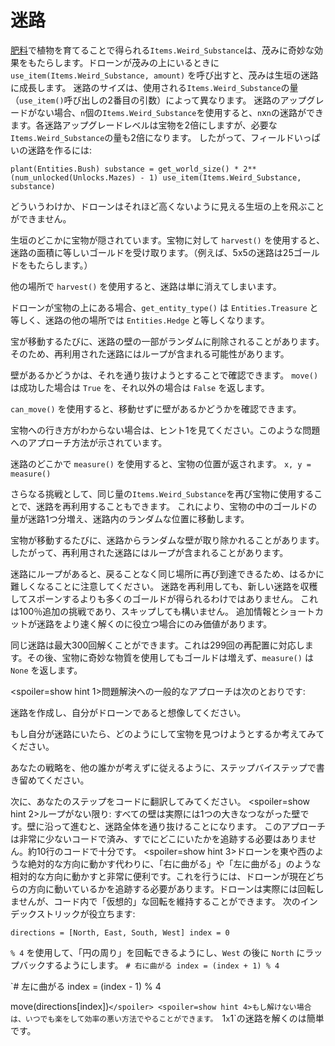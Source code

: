 # 迷路
[肥料](docs/unlocks/fertilizer.md)で植物を育てることで得られる`Items.Weird_Substance`は、茂みに奇妙な効果をもたらします。ドローンが茂みの上にいるときに `use_item(Items.Weird_Substance, amount)` を呼び出すと、茂みは生垣の迷路に成長します。
迷路のサイズは、使用される`Items.Weird_Substance`の量（`use_item()`呼び出しの2番目の引数）によって異なります。
迷路のアップグレードがない場合、`n`個の`Items.Weird_Substance`を使用すると、`n`x`n`の迷路ができます。各迷路アップグレードレベルは宝物を2倍にしますが、必要な`Items.Weird_Substance`の量も2倍になります。
したがって、フィールドいっぱいの迷路を作るには:

`plant(Entities.Bush)
substance = get_world_size() * 2**(num_unlocked(Unlocks.Mazes) - 1)
use_item(Items.Weird_Substance, substance)`


どういうわけか、ドローンはそれほど高くないように見える生垣の上を飛ぶことができません。

生垣のどこかに宝物が隠されています。宝物に対して `harvest()` を使用すると、迷路の面積に等しいゴールドを受け取ります。（例えば、5x5の迷路は25ゴールドをもたらします。）

他の場所で `harvest()` を使用すると、迷路は単に消えてしまいます。

ドローンが宝物の上にある場合、`get_entity_type()` は `Entities.Treasure` と等しく、迷路の他の場所では `Entities.Hedge` と等しくなります。

宝が移動するたびに、迷路の壁の一部がランダムに削除されることがあります。 そのため、再利用された迷路にはループが含まれる可能性があります。

壁があるかどうかは、それを通り抜けようとすることで確認できます。
`move()` は成功した場合は `True` を、それ以外の場合は `False` を返します。

`can_move()` を使用すると、移動せずに壁があるかどうかを確認できます。

宝物への行き方がわからない場合は、ヒント1を見てください。このような問題へのアプローチ方法が示されています。

迷路のどこかで `measure()` を使用すると、宝物の位置が返されます。
`x, y = measure()`

さらなる挑戦として、同じ量の`Items.Weird_Substance`を再び宝物に使用することで、迷路を再利用することもできます。
これにより、宝物の中のゴールドの量が迷路1つ分増え、迷路内のランダムな位置に移動します。

宝物が移動するたびに、迷路からランダムな壁が取り除かれることがあります。したがって、再利用された迷路にはループが含まれることがあります。

迷路にループがあると、戻ることなく同じ場所に再び到達できるため、はるかに難しくなることに注意してください。
迷路を再利用しても、新しい迷路を収穫してスポーンするよりも多くのゴールドが得られるわけではありません。
これは100％追加の挑戦であり、スキップしても構いません。
追加情報とショートカットが迷路をより速く解くのに役立つ場合にのみ価値があります。

同じ迷路は最大300回解くことができます。これは299回の再配置に対応します。その後、宝物に奇妙な物質を使用してもゴールドは増えず、`measure()` は `None` を返します。

<spoiler=show hint 1>問題解決への一般的なアプローチは次のとおりです:

迷路を作成し、自分がドローンであると想像してください。

もし自分が迷路にいたら、どのようにして宝物を見つけようとするか考えてみてください。

あなたの戦略を、他の誰かが考えずに従えるように、ステップバイステップで書き留めてください。

次に、あなたのステップをコードに翻訳してみてください。
</spoiler>
<spoiler=show hint 2>ループがない限り: すべての壁は実際には1つの大きなつながった壁です。壁に沿って進むと、迷路全体を通り抜けることになります。
このアプローチは非常に少ないコードで済み、すでにどこにいたかを追跡する必要はありません。約10行のコードで十分です。</spoiler>
<spoiler=show hint 3>ドローンを東や西のような絶対的な方向に動かす代わりに、「右に曲がる」や「左に曲がる」のような相対的な方向に動かすと非常に便利です。これを行うには、ドローンが現在どちらの方向に動いているかを追跡する必要があります。ドローンは実際には回転しませんが、コード内で「仮想的」な回転を維持することができます。
次のインデックストリックが役立ちます:

`directions = [North, East, South, West]
index = 0`

`% 4` を使用して、「円の周り」を回転できるようにし、`West` の後に `North` にラップバックするようにします。
`# 右に曲がる
index = (index + 1) % 4`

`# 左に曲がる
index = (index - 1) % 4

move(directions[index])`</spoiler>
<spoiler=show hint 4>もし解けない場合は、いつでも楽をして効率の悪い方法でやることができます。
`1`x`1`の迷路を解くのは簡単です。</spoiler>